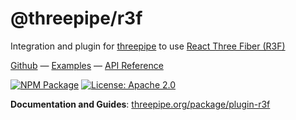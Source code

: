 # @threepipe/r3f

Integration and plugin for [threepipe](https://threepipe.org/) to use [React Three Fiber (R3F)](https://r3f.docs.pmnd.rs/getting-started/introduction)

[Github](https://github.com/repalash/threepipe/tree/dev/plugins/r3f) &mdash;
[Examples](https://threepipe.org/examples/?q=r3f#r3f-ssr-demo/) &mdash;
[API Reference](https://threepipe.org/docs/)

[![NPM Package](https://img.shields.io/npm/v/@threepipe/plugin-r3f.svg)](https://www.npmjs.com/package/@threepipe/plugin-r3f)
[![License: Apache 2.0](https://img.shields.io/badge/License-Apache%202.0-green.svg)](https://opensource.org/license/apache-2-0/)

**Documentation and Guides**: [threepipe.org/package/plugin-r3f](https://threepipe.org/package/plugin-r3f.html)
